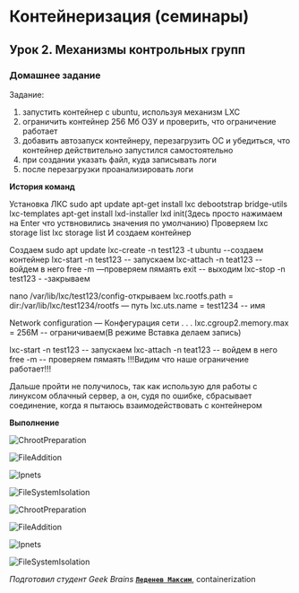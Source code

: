 # Контейнеризация (семинары)


## Урок 2. Механизмы контрольных групп

### **Домашнее задание**

Задание:
1) запустить контейнер с ubuntu, используя механизм LXC
2) ограничить контейнер 256 Мб ОЗУ и проверить, что ограничение работает
3) добавить автозапуск контейнеру, перезагрузить ОС и убедиться, что контейнер действительно запустился самостоятельно
4) при создании указать файл, куда записывать логи
5) после перезагрузки проанализировать логи


**История команд**

Установка ЛКС
sudo apt update
apt-get install lxc debootstrap bridge-utils lxc-templates
apt-get install lxd-installer
lxd init(Здесь просто нажимаем на Enter что уствновились значения по умолчанию)
Проверяем
lxc storage list
lxc storage list
И создаем контейнер

Создаем
sudo apt update
lxc-create -n test123 -t ubuntu --создаем контейнер
lxc-start -n test123 -- запускаем
lxc-attach -n teat123 -- войдем в него
free -m —проверяем пямаять
exit -- выходим
lxc-stop -n test123 - -закрываем

nano /var/lib/lxc/test123/config-открываем
lxc.rootfs.path = dir:/var/lib/lxc/test1234/rootfs — путь
lxc.uts.name = test1234 -- имя

Network configuration — Конфегурация сети
.
.
.
lxc.cgroup2.memory.max = 256M -- ограничиваем(В режиме Вставка делаем запись)

lxc-start -n test123 -- запускаем
lxc-attach -n teat123 -- войдем в него
free -m -- проверяем пямаять
!!!Видим что наше ограничение работает!!!

Дальше пройти не получилось, так как использую для работы с линуксом облачный сервер, а он, судя по ошибке, сбрасывает соединение, когда я пытаюсь взаимодействовать с контейнером

**Выполнение**

![ChrootPreparation](https://github.com/ScarletStranger/containerization/blob/main/Seminar2/1.png)

![FileAddition](https://github.com/ScarletStranger/containerization/blob/main/Seminar2/2.png)

![Ipnets](https://github.com/ScarletStranger/containerization/blob/main/Seminar2/3.png)

![FileSystemIsolation](https://github.com/ScarletStranger/containerization/blob/main/Seminar2/4.png)

![ChrootPreparation](https://github.com/ScarletStranger/containerization/blob/main/Seminar2/5.png)

![FileAddition](https://github.com/ScarletStranger/containerization/blob/main/Seminar2/6.png)

![Ipnets](https://github.com/ScarletStranger/containerization/blob/main/Seminar2/7.png)

![FileSystemIsolation](https://github.com/ScarletStranger/containerization/blob/main/Seminar2/8.png)

*Подготовил студент Geek Brains* [**`Леденев Максим`**](https://github.com/ScarletStranger), containerization
